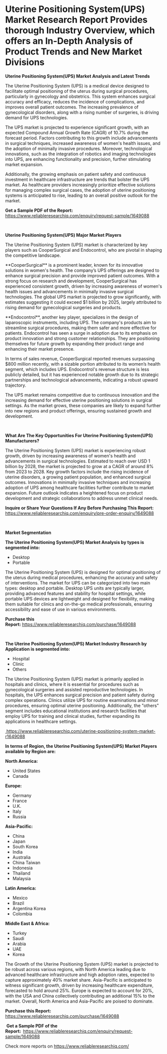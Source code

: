 <p><h1>Uterine Positioning System(UPS) Market Research Report Provides thorough Industry Overview, which offers an In-Depth Analysis of Product Trends and New Market Divisions</h1></p><p><strong>Uterine Positioning System(UPS) Market Analysis and Latest Trends</strong></p>
<p><p>The Uterine Positioning System (UPS) is a medical device designed to facilitate optimal positioning of the uterus during surgical procedures, particularly in gynecology and obstetrics. This system enhances surgical accuracy and efficacy, reduces the incidence of complications, and improves overall patient outcomes. The increasing prevalence of gynecological disorders, along with a rising number of surgeries, is driving demand for UPS technologies.</p><p>The UPS market is projected to experience significant growth, with an expected Compound Annual Growth Rate (CAGR) of 10.7% during the forecast period. Factors contributing to this growth include advancements in surgical techniques, increased awareness of women's health issues, and the adoption of minimally invasive procedures. Moreover, technological innovations, such as the integration of robotics and imaging technologies into UPS, are enhancing functionality and precision, further stimulating market expansion.</p><p>Additionally, the growing emphasis on patient safety and continuous investment in healthcare infrastructure are trends that bolster the UPS market. As healthcare providers increasingly prioritize effective solutions for managing complex surgical cases, the adoption of uterine positioning systems is anticipated to rise, leading to an overall positive outlook for the market.</p></p>
<p><strong>Get a Sample PDF of the Report:&nbsp;</strong> <a href="https://www.reliableresearchiq.com/enquiry/request-sample/1649088?utm_campaign=2299&utm_medium=2&utm_source=Github&utm_content=ia&utm_term=26032025&utm_id=uterine-positioning-systemups">https://www.reliableresearchiq.com/enquiry/request-sample/1649088</a></p>
<p>&nbsp;</p>
<p><strong>Uterine Positioning System(UPS) Major Market Players</strong></p>
<p><p>The Uterine Positioning System (UPS) market is characterized by key players such as CooperSurgical and Endocontrol, who are pivotal in shaping the competitive landscape.</p><p>**CooperSurgical** is a prominent leader, known for its innovative solutions in women's health. The company’s UPS offerings are designed to enhance surgical precision and provide improved patient outcomes. With a strong focus on research and development, CooperSurgical has experienced consistent growth, driven by increasing awareness of women's health issues and advancements in minimally invasive surgical technologies. The global UPS market is projected to grow significantly, with estimates suggesting it could exceed $1 billion by 2025, largely attributed to rising demand for gynecological surgeries and products.</p><p>**Endocontrol**, another key player, specializes in the design of laparoscopic instruments, including UPS. The company's products aim to streamline surgical procedures, making them safer and more effective for patients. Endocontrol has seen a surge in adoption due to its emphasis on product innovation and strong customer relationships. They are positioning themselves for future growth by expanding their product range and enhancing their market presence.</p><p>In terms of sales revenue, CooperSurgical reported revenues surpassing $800 million recently, with a sizable portion attributed to its women’s health segment, which includes UPS. Endocontrol's revenue structure is less publicly detailed, but it has experienced notable growth due to its strategic partnerships and technological advancements, indicating a robust upward trajectory.</p><p>The UPS market remains competitive due to continuous innovation and the increasing demand for effective uterine positioning solutions in surgical settings. As the market grows, these companies are likely to expand further into new regions and product offerings, ensuring sustained growth and development.</p></p>
<p>&nbsp;</p>
<p><strong>What Are The Key Opportunities For Uterine Positioning System(UPS) Manufacturers?</strong></p>
<p><p>The Uterine Positioning System (UPS) market is experiencing robust growth, driven by increasing awareness of women's health and advancements in surgical technologies. Estimated to reach over USD 1 billion by 2028, the market is projected to grow at a CAGR of around 8% from 2023 to 2028. Key growth factors include the rising incidence of uterine disorders, a growing patient population, and enhanced surgical outcomes. Innovations in minimally invasive techniques and increasing adoption of UPS among healthcare facilities further contribute to market expansion. Future outlook indicates a heightened focus on product development and strategic collaborations to address unmet clinical needs.</p></p>
<p><strong>Inquire or Share Your Questions If Any Before Purchasing This Report:</strong> <a href="https://www.reliableresearchiq.com/enquiry/pre-order-enquiry/1649088?utm_campaign=2299&utm_medium=2&utm_source=Github&utm_content=ia&utm_term=26032025&utm_id=uterine-positioning-systemups">https://www.reliableresearchiq.com/enquiry/pre-order-enquiry/1649088</a></p>
<p>&nbsp;</p>
<p><strong>Market Segmentation</strong></p>
<p><strong>The Uterine Positioning System(UPS) Market Analysis by types is segmented into:</strong></p>
<p><ul><li>Desktop</li><li>Portable</li></ul></p>
<p><p>The Uterine Positioning System (UPS) is designed for optimal positioning of the uterus during medical procedures, enhancing the accuracy and safety of interventions. The market for UPS can be categorized into two main types: desktop and portable. Desktop UPS units are typically larger, providing advanced features and stability for hospital settings, while portable UPS devices are lightweight and designed for flexibility, making them suitable for clinics and on-the-go medical professionals, ensuring accessibility and ease of use in various environments.</p></p>
<p><strong>Purchase this Report:&nbsp;</strong><a href="https://www.reliableresearchiq.com/purchase/1649088?utm_campaign=2299&utm_medium=2&utm_source=Github&utm_content=ia&utm_term=26032025&utm_id=uterine-positioning-systemups">https://www.reliableresearchiq.com/purchase/1649088</a></p>
<p>&nbsp;</p>
<p><strong>The Uterine Positioning System(UPS) Market Industry Research by Application is segmented into:</strong></p>
<p><ul><li>Hospital</li><li>Clinic</li><li>Others</li></ul></p>
<p><p>The Uterine Positioning System (UPS) market is primarily applied in hospitals and clinics, where it is essential for procedures such as gynecological surgeries and assisted reproductive technologies. In hospitals, the UPS enhances surgical precision and patient safety during complex operations. Clinics utilize UPS for routine examinations and minor procedures, ensuring optimal uterine positioning. Additionally, the "others" segment includes educational institutions and research facilities that employ UPS for training and clinical studies, further expanding its applications in healthcare settings.</p></p>
<p><a href="https://www.reliableresearchiq.com/uterine-positioning-system-market-r1649088?utm_campaign=2299&utm_medium=2&utm_source=Github&utm_content=ia&utm_term=26032025&utm_id=uterine-positioning-systemups">&nbsp;https://www.reliableresearchiq.com/uterine-positioning-system-market-r1649088</a></p>
<p><strong>In terms of Region, the Uterine Positioning System(UPS) Market Players available by Region are:</strong></p>
<p>
    <p> <strong> North America: </strong>
        <ul>
            <li>United States</li>
            <li>Canada</li>
        </ul>
        </p> 
    <p> <strong> Europe: </strong>
        <ul>
            <li>Germany</li>
            <li>France</li>
            <li>U.K.</li>
            <li>Italy</li>
            <li>Russia</li>
        </ul>
        </p> 
    <p> <strong> Asia-Pacific: </strong>
        <ul>
            <li>China</li>
            <li>Japan</li>
            <li>South Korea</li>
            <li>India</li>
            <li>Australia</li>
            <li>China Taiwan</li>
            <li>Indonesia</li>
            <li>Thailand</li>
            <li>Malaysia</li>
        </ul>
        </p> 
    <p> <strong> Latin America: </strong>
        <ul>
            <li>Mexico</li>
            <li>Brazil</li>
            <li>Argentina Korea</li>
            <li>Colombia</li>
        </ul>
        </p> 
    <p> <strong> Middle East & Africa: </strong>
        <ul>
            <li>Turkey</li>
            <li>Saudi</li>
            <li>Arabia</li>
            <li>UAE</li>
            <li>Korea</li>
        </ul>
    </p>
    </p>
<p><p>The Growth of the Uterine Positioning System (UPS) market is projected to be robust across various regions, with North America leading due to advanced healthcare infrastructure and high adoption rates, expected to capture approximately 40% market share. Asia-Pacific is anticipated to witness significant growth, driven by increasing healthcare expenditure, forecasted to hold around 25%. Europe is expected to account for 20%, with the USA and China collectively contributing an additional 15% to the market. Overall, North America and Asia-Pacific are poised to dominate.</p></p>
<p><strong>Purchase this Report: </strong><a href="https://www.reliableresearchiq.com/purchase/1649088?utm_campaign=2299&utm_medium=2&utm_source=Github&utm_content=ia&utm_term=26032025&utm_id=uterine-positioning-systemups">https://www.reliableresearchiq.com/purchase/1649088</a></p>
<p>&nbsp;<strong>Get a Sample PDF of the Report:&nbsp;&nbsp;</strong><a href="https://www.reliableresearchiq.com/enquiry/request-sample/1649088?utm_campaign=2299&utm_medium=2&utm_source=Github&utm_content=ia&utm_term=26032025&utm_id=uterine-positioning-systemups">https://www.reliableresearchiq.com/enquiry/request-sample/1649088</a></p>
<p><strong></strong></p>
<p>Check more reports on <a href="https://www.reliableresearchiq.com/?utm_campaign=2299&utm_medium=2&utm_source=Github&utm_content=ia&utm_term=26032025&utm_id=uterine-positioning-systemups">https://www.reliableresearchiq.com/</a></p>